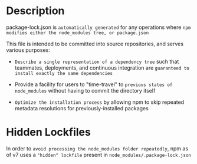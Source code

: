 # Description

package-lock.json is `automatically generated` for any operations where `npm modifies either the node_modules tree, or package.json`

This file is intended to be committed into source repositories, and serves various purposes:

- `Describe a single representation of a dependency tree` such that teammates, deployments, and continuous integration are `guaranteed to install exactly the same dependencies`

- Provide a facility for users to "time-travel" to `previous states of node_modules` without having to commit the directory itself

- `Optimize the installation process` by allowing npm to skip repeated metadata resolutions for previously-installed packages

# Hidden Lockfiles

In order to `avoid processing the node_modules folder repeatedly`, npm as of v7 uses a `"hidden" lockfile` present in `node_modules/.package-lock.json`

